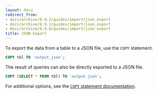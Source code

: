 ```yaml
---
layout: docu
redirect_from:
- docs/archive/0.9.2/guides/import/json_export
- docs/archive/0.9.1/guides/import/json_export
- docs/archive/0.9.0/guides/import/json_export
title: JSON Export
---
```


To export the data from a table to a JSON file, use the `COPY` statement.

```sql
COPY tbl TO 'output.json';
```

The result of queries can also be directly exported to a JSON file.

```sql
COPY (SELECT * FROM tbl) TO 'output.json';
```

For additional options, see the [`COPY` statement documentation](../../sql/statements/copy).